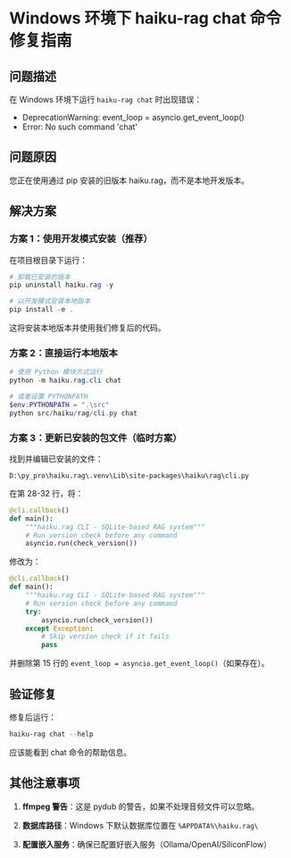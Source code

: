 # Windows 环境下 haiku-rag chat 命令修复指南

## 问题描述
在 Windows 环境下运行 `haiku-rag chat` 时出现错误：
- DeprecationWarning: event_loop = asyncio.get_event_loop()
- Error: No such command 'chat'

## 问题原因
您正在使用通过 pip 安装的旧版本 haiku.rag，而不是本地开发版本。

## 解决方案

### 方案 1：使用开发模式安装（推荐）

在项目根目录下运行：

```powershell
# 卸载已安装的版本
pip uninstall haiku.rag -y

# 以开发模式安装本地版本
pip install -e .
```

这将安装本地版本并使用我们修复后的代码。

### 方案 2：直接运行本地版本

```powershell
# 使用 Python 模块方式运行
python -m haiku.rag.cli chat

# 或者设置 PYTHONPATH
$env:PYTHONPATH = ".\src"
python src/haiku/rag/cli.py chat
```

### 方案 3：更新已安装的包文件（临时方案）

找到并编辑已安装的文件：
```
D:\py_pro\haiku.rag\.venv\Lib\site-packages\haiku\rag\cli.py
```

在第 28-32 行，将：
```python
@cli.callback()
def main():
    """haiku.rag CLI - SQLite-based RAG system"""
    # Run version check before any command
    asyncio.run(check_version())
```

修改为：
```python
@cli.callback()
def main():
    """haiku.rag CLI - SQLite-based RAG system"""
    # Run version check before any command
    try:
        asyncio.run(check_version())
    except Exception:
        # Skip version check if it fails
        pass
```

并删除第 15 行的 `event_loop = asyncio.get_event_loop()`（如果存在）。

## 验证修复

修复后运行：
```powershell
haiku-rag chat --help
```

应该能看到 chat 命令的帮助信息。

## 其他注意事项

1. **ffmpeg 警告**：这是 pydub 的警告，如果不处理音频文件可以忽略。

2. **数据库路径**：Windows 下默认数据库位置在 `%APPDATA%\haiku.rag\`

3. **配置嵌入服务**：确保已配置好嵌入服务（Ollama/OpenAI/SiliconFlow）